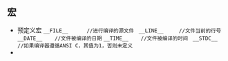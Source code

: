 ## 宏
* 预定义宏
`__FILE__      //进行编译的源文件 `
`__LINE__     //文件当前的行号  `
`__DATE__    //文件被编译的日期` 
`__TIME__    //文件被编译的时间 `
`__STDC__    //如果编译器遵循ANSI C，其值为1，否则未定义`
* 
